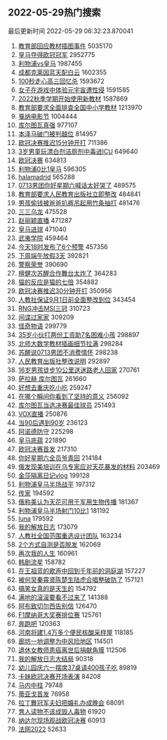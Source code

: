 ## 2022-05-29热门搜索 
最后更新时间 2022-05-29 06:32:23.870041 
1. [教育部回应教材插图事件](https://s.weibo.com/weibo?q=%23%E6%95%99%E8%82%B2%E9%83%A8%E5%9B%9E%E5%BA%94%E6%95%99%E6%9D%90%E6%8F%92%E5%9B%BE%E4%BA%8B%E4%BB%B6%23&Refer=top) 5035170
1. [皇马夺得欧冠冠军](https://s.weibo.com/weibo?q=%E7%9A%87%E9%A9%AC%E5%A4%BA%E5%BE%97%E6%AC%A7%E5%86%A0%E5%86%A0%E5%86%9B&Refer=top) 2952775
1. [利物浦vs皇马](https://s.weibo.com/weibo?q=%23%E5%88%A9%E7%89%A9%E6%B5%A6vs%E7%9A%87%E9%A9%AC%23&Refer=top) 1987455
1. [成都克莱因蓝天配白云](https://s.weibo.com/weibo?q=%23%E6%88%90%E9%83%BD%E5%85%8B%E8%8E%B1%E5%9B%A0%E8%93%9D%E5%A4%A9%E9%85%8D%E7%99%BD%E4%BA%91%23&Refer=top) 1602355
1. [100秒走心高三回忆杀](https://s.weibo.com/weibo?q=%23100%E7%A7%92%E8%B5%B0%E5%BF%83%E9%AB%98%E4%B8%89%E5%9B%9E%E5%BF%86%E6%9D%80%23&Refer=top) 1593672
1. [女子在游戏中体验元宇宙遭性侵](https://s.weibo.com/weibo?q=%23%E5%A5%B3%E5%AD%90%E5%9C%A8%E6%B8%B8%E6%88%8F%E4%B8%AD%E4%BD%93%E9%AA%8C%E5%85%83%E5%AE%87%E5%AE%99%E9%81%AD%E6%80%A7%E4%BE%B5%23&Refer=top) 1591585
1. [2022秋季学期开始使用新教材](https://s.weibo.com/weibo?q=%232022%E7%A7%8B%E5%AD%A3%E5%AD%A6%E6%9C%9F%E5%BC%80%E5%A7%8B%E4%BD%BF%E7%94%A8%E6%96%B0%E6%95%99%E6%9D%90%23&Refer=top) 1587869
1. [教育部要求全面排查全国中小学教材](https://s.weibo.com/weibo?q=%23%E6%95%99%E8%82%B2%E9%83%A8%E8%A6%81%E6%B1%82%E5%85%A8%E9%9D%A2%E6%8E%92%E6%9F%A5%E5%85%A8%E5%9B%BD%E4%B8%AD%E5%B0%8F%E5%AD%A6%E6%95%99%E6%9D%90%23&Refer=top) 1213970
1. [戛纳电影节](https://s.weibo.com/weibo?q=%E6%88%9B%E7%BA%B3%E7%94%B5%E5%BD%B1%E8%8A%82&Refer=top) 1004444
1. [库尔图瓦真强](https://s.weibo.com/weibo?q=%23%E5%BA%93%E5%B0%94%E5%9B%BE%E7%93%A6%E7%9C%9F%E5%BC%BA%23&Refer=top) 977107
1. [本泽马破门被判越位](https://s.weibo.com/weibo?q=%E6%9C%AC%E6%B3%BD%E9%A9%AC%E7%A0%B4%E9%97%A8%E8%A2%AB%E5%88%A4%E8%B6%8A%E4%BD%8D&Refer=top) 814957
1. [欧冠决赛推迟15分钟开打](https://s.weibo.com/weibo?q=%23%E6%AC%A7%E5%86%A0%E5%86%B3%E8%B5%9B%E6%8E%A8%E8%BF%9F15%E5%88%86%E9%92%9F%E5%BC%80%E6%89%93%23&Refer=top) 711386
1. [3岁男童玩漂白剂洁厕剂中毒进ICU](https://s.weibo.com/weibo?q=%233%E5%B2%81%E7%94%B7%E7%AB%A5%E7%8E%A9%E6%BC%82%E7%99%BD%E5%89%82%E6%B4%81%E5%8E%95%E5%89%82%E4%B8%AD%E6%AF%92%E8%BF%9BICU%23&Refer=top) 649640
1. [欧冠决赛](https://s.weibo.com/weibo?q=%23%E6%AC%A7%E5%86%A0%E5%86%B3%E8%B5%9B%23&Refer=top) 634813
1. [利物浦0比1皇马](https://s.weibo.com/weibo?q=%E5%88%A9%E7%89%A9%E6%B5%A60%E6%AF%941%E7%9A%87%E9%A9%AC&Refer=top) 596305
1. [halamadrid](https://s.weibo.com/weibo?q=%23halamadrid%23&Refer=top) 565288
1. [0713男团你好星期六喊话太好哭了](https://s.weibo.com/weibo?q=0713%E7%94%B7%E5%9B%A2%E4%BD%A0%E5%A5%BD%E6%98%9F%E6%9C%9F%E5%85%AD%E5%96%8A%E8%AF%9D%E5%A4%AA%E5%A5%BD%E5%93%AD%E4%BA%86&Refer=top) 489575
1. [教育部要求人民教育出版社立即整改](https://s.weibo.com/weibo?q=%23%E6%95%99%E8%82%B2%E9%83%A8%E8%A6%81%E6%B1%82%E4%BA%BA%E6%B0%91%E6%95%99%E8%82%B2%E5%87%BA%E7%89%88%E7%A4%BE%E7%AB%8B%E5%8D%B3%E6%95%B4%E6%94%B9%23&Refer=top) 484841
1. [男孩偷钱被爸爸扒裤吊起用竹条抽打](https://s.weibo.com/weibo?q=%23%E7%94%B7%E5%AD%A9%E5%81%B7%E9%92%B1%E8%A2%AB%E7%88%B8%E7%88%B8%E6%89%92%E8%A3%A4%E5%90%8A%E8%B5%B7%E7%94%A8%E7%AB%B9%E6%9D%A1%E6%8A%BD%E6%89%93%23&Refer=top) 481476
1. [三三乌龙](https://s.weibo.com/weibo?q=%E4%B8%89%E4%B8%89%E4%B9%8C%E9%BE%99&Refer=top) 475528
1. [赵丽颖直播](https://s.weibo.com/weibo?q=%23%E8%B5%B5%E4%B8%BD%E9%A2%96%E7%9B%B4%E6%92%AD%23&Refer=top) 471287
1. [皇马进球](https://s.weibo.com/weibo?q=%E7%9A%87%E9%A9%AC%E8%BF%9B%E7%90%83&Refer=top) 471040
1. [武夷学院](https://s.weibo.com/weibo?q=%E6%AD%A6%E5%A4%B7%E5%AD%A6%E9%99%A2&Refer=top) 459464
1. [今天18时发布了6个预警](https://s.weibo.com/weibo?q=%23%E4%BB%8A%E5%A4%A918%E6%97%B6%E5%8F%91%E5%B8%83%E4%BA%866%E4%B8%AA%E9%A2%84%E8%AD%A6%23&Refer=top) 457356
1. [下周端午放假3天](https://s.weibo.com/weibo?q=%23%E4%B8%8B%E5%91%A8%E7%AB%AF%E5%8D%88%E6%94%BE%E5%81%873%E5%A4%A9%23&Refer=top) 392821
1. [警察荣誉](https://s.weibo.com/weibo?q=%23%E8%AD%A6%E5%AF%9F%E8%8D%A3%E8%AA%89%23&Refer=top) 390690
1. [檀健次苏醒合作舞台太炸了](https://s.weibo.com/weibo?q=%23%E6%AA%80%E5%81%A5%E6%AC%A1%E8%8B%8F%E9%86%92%E5%90%88%E4%BD%9C%E8%88%9E%E5%8F%B0%E5%A4%AA%E7%82%B8%E4%BA%86%23&Refer=top) 364283
1. [猫的反应是猫的七倍](https://s.weibo.com/weibo?q=%23%E7%8C%AB%E7%9A%84%E5%8F%8D%E5%BA%94%E6%98%AF%E7%8C%AB%E7%9A%84%E4%B8%83%E5%80%8D%23&Refer=top) 354882
1. [欧冠决赛推迟30分钟开打](https://s.weibo.com/weibo?q=%23%E6%AC%A7%E5%86%A0%E5%86%B3%E8%B5%9B%E6%8E%A8%E8%BF%9F30%E5%88%86%E9%92%9F%E5%BC%80%E6%89%93%23&Refer=top) 350956
1. [人教社保证9月1日前全面整改到位](https://s.weibo.com/weibo?q=%23%E4%BA%BA%E6%95%99%E7%A4%BE%E4%BF%9D%E8%AF%819%E6%9C%881%E6%97%A5%E5%89%8D%E5%85%A8%E9%9D%A2%E6%95%B4%E6%94%B9%E5%88%B0%E4%BD%8D%23&Refer=top) 343454
1. [RNG冲击MSI三冠](https://s.weibo.com/weibo?q=%23RNG%E5%86%B2%E5%87%BBMSI%E4%B8%89%E5%86%A0%23&Refer=top) 310723
1. [间谍过家家](https://s.weibo.com/weibo?q=%23%E9%97%B4%E8%B0%8D%E8%BF%87%E5%AE%B6%E5%AE%B6%23&Refer=top) 309209
1. [怪奇物语](https://s.weibo.com/weibo?q=%E6%80%AA%E5%A5%87%E7%89%A9%E8%AF%AD&Refer=top) 299779
1. [35岁小伙打两份工资助7名困难小孩](https://s.weibo.com/weibo?q=%2335%E5%B2%81%E5%B0%8F%E4%BC%99%E6%89%93%E4%B8%A4%E4%BB%BD%E5%B7%A5%E8%B5%84%E5%8A%A97%E5%90%8D%E5%9B%B0%E9%9A%BE%E5%B0%8F%E5%AD%A9%23&Refer=top) 298897
1. [北师大数学教材插画细节拉满](https://s.weibo.com/weibo?q=%23%E5%8C%97%E5%B8%88%E5%A4%A7%E6%95%B0%E5%AD%A6%E6%95%99%E6%9D%90%E6%8F%92%E7%94%BB%E7%BB%86%E8%8A%82%E6%8B%89%E6%BB%A1%23&Refer=top) 298284
1. [苏醒说0713男团不消费情怀](https://s.weibo.com/weibo?q=%23%E8%8B%8F%E9%86%92%E8%AF%B40713%E7%94%B7%E5%9B%A2%E4%B8%8D%E6%B6%88%E8%B4%B9%E6%83%85%E6%80%80%23&Refer=top) 298238
1. [人民教育出版社整改说明](https://s.weibo.com/weibo?q=%23%E4%BA%BA%E6%B0%91%E6%95%99%E8%82%B2%E5%87%BA%E7%89%88%E7%A4%BE%E6%95%B4%E6%94%B9%E8%AF%B4%E6%98%8E%23&Refer=top) 292897
1. [16岁男孩徒步10公里送迷路老人回家](https://s.weibo.com/weibo?q=%2316%E5%B2%81%E7%94%B7%E5%AD%A9%E5%BE%92%E6%AD%A510%E5%85%AC%E9%87%8C%E9%80%81%E8%BF%B7%E8%B7%AF%E8%80%81%E4%BA%BA%E5%9B%9E%E5%AE%B6%23&Refer=top) 270761
1. [萨拉赫 库尔图瓦](https://s.weibo.com/weibo?q=%E8%90%A8%E6%8B%89%E8%B5%AB%20%E5%BA%93%E5%B0%94%E5%9B%BE%E7%93%A6&Refer=top) 261660
1. [好想去重庆吃小吃](https://s.weibo.com/weibo?q=%23%E5%A5%BD%E6%83%B3%E5%8E%BB%E9%87%8D%E5%BA%86%E5%90%83%E5%B0%8F%E5%90%83%23&Refer=top) 259247
1. [在哪个瞬间你看到了坚持的意义](https://s.weibo.com/weibo?q=%23%E5%9C%A8%E5%93%AA%E4%B8%AA%E7%9E%AC%E9%97%B4%E4%BD%A0%E7%9C%8B%E5%88%B0%E4%BA%86%E5%9D%9A%E6%8C%81%E7%9A%84%E6%84%8F%E4%B9%89%23&Refer=top) 256092
1. [库尔图瓦当选决赛最佳球员](https://s.weibo.com/weibo?q=%E5%BA%93%E5%B0%94%E5%9B%BE%E7%93%A6%E5%BD%93%E9%80%89%E5%86%B3%E8%B5%9B%E6%9C%80%E4%BD%B3%E7%90%83%E5%91%98&Refer=top) 251493
1. [VOX直播](https://s.weibo.com/weibo?q=VOX%E7%9B%B4%E6%92%AD&Refer=top) 250876
1. [当90后遇到90岁](https://s.weibo.com/weibo?q=%23%E5%BD%9390%E5%90%8E%E9%81%87%E5%88%B090%E5%B2%81%23&Refer=top) 236123
1. [阿诺德防守](https://s.weibo.com/weibo?q=%E9%98%BF%E8%AF%BA%E5%BE%B7%E9%98%B2%E5%AE%88&Refer=top) 225298
1. [皇马底蕴](https://s.weibo.com/weibo?q=%E7%9A%87%E9%A9%AC%E5%BA%95%E8%95%B4&Refer=top) 221890
1. [欧冠决赛首发](https://s.weibo.com/weibo?q=%23%E6%AC%A7%E5%86%A0%E5%86%B3%E8%B5%9B%E9%A6%96%E5%8F%91%23&Refer=top) 217310
1. [你好星期六全员爷青回](https://s.weibo.com/weibo?q=%23%E4%BD%A0%E5%A5%BD%E6%98%9F%E6%9C%9F%E5%85%AD%E5%85%A8%E5%91%98%E7%88%B7%E9%9D%92%E5%9B%9E%23&Refer=top) 214184
1. [俄发现美培训在乌专家应对天花暴发的材料](https://s.weibo.com/weibo?q=%23%E4%BF%84%E5%8F%91%E7%8E%B0%E7%BE%8E%E5%9F%B9%E8%AE%AD%E5%9C%A8%E4%B9%8C%E4%B8%93%E5%AE%B6%E5%BA%94%E5%AF%B9%E5%A4%A9%E8%8A%B1%E6%9A%B4%E5%8F%91%E7%9A%84%E6%9D%90%E6%96%99%23&Refer=top) 203469
1. [金莎隔离日记vlog](https://s.weibo.com/weibo?q=%23%E9%87%91%E8%8E%8E%E9%9A%94%E7%A6%BB%E6%97%A5%E8%AE%B0vlog%23&Refer=top) 199128
1. [利物浦皇马半场战平](https://s.weibo.com/weibo?q=%23%E5%88%A9%E7%89%A9%E6%B5%A6%E7%9A%87%E9%A9%AC%E5%8D%8A%E5%9C%BA%E6%88%98%E5%B9%B3%23&Refer=top) 197312
1. [传家](https://s.weibo.com/weibo?q=%23%E4%BC%A0%E5%AE%B6%23&Refer=top) 194592
1. [俄称美认为天花可用于军用生物传播](https://s.weibo.com/weibo?q=%23%E4%BF%84%E7%A7%B0%E7%BE%8E%E8%AE%A4%E4%B8%BA%E5%A4%A9%E8%8A%B1%E5%8F%AF%E7%94%A8%E4%BA%8E%E5%86%9B%E7%94%A8%E7%94%9F%E7%89%A9%E4%BC%A0%E6%92%AD%23&Refer=top) 181367
1. [利物浦皇马半场射门10比1](https://s.weibo.com/weibo?q=%E5%88%A9%E7%89%A9%E6%B5%A6%E7%9A%87%E9%A9%AC%E5%8D%8A%E5%9C%BA%E5%B0%84%E9%97%A810%E6%AF%941&Refer=top) 181192
1. [luna](https://s.weibo.com/weibo?q=luna&Refer=top) 179592
1. [我的解放日志](https://s.weibo.com/weibo?q=%23%E6%88%91%E7%9A%84%E8%A7%A3%E6%94%BE%E6%97%A5%E5%BF%97%23&Refer=top) 173079
1. [人教社全国范围重选设计团队](https://s.weibo.com/weibo?q=%23%E4%BA%BA%E6%95%99%E7%A4%BE%E5%85%A8%E5%9B%BD%E8%8C%83%E5%9B%B4%E9%87%8D%E9%80%89%E8%AE%BE%E8%AE%A1%E5%9B%A2%E9%98%9F%23&Refer=top) 163234
1. [2个方式自测是否脱发](https://s.weibo.com/weibo?q=%232%E4%B8%AA%E6%96%B9%E5%BC%8F%E8%87%AA%E6%B5%8B%E6%98%AF%E5%90%A6%E8%84%B1%E5%8F%91%23&Refer=top) 162069
1. [再次我的人生](https://s.weibo.com/weibo?q=%E5%86%8D%E6%AC%A1%E6%88%91%E7%9A%84%E4%BA%BA%E7%94%9F&Refer=top) 160961
1. [韩剧流星](https://s.weibo.com/weibo?q=%23%E9%9F%A9%E5%89%A7%E6%B5%81%E6%98%9F%23&Refer=top) 158782
1. [在王祖蓝的歌声中回到千年前的洞庭湖](https://s.weibo.com/weibo?q=%23%E5%9C%A8%E7%8E%8B%E7%A5%96%E8%93%9D%E7%9A%84%E6%AD%8C%E5%A3%B0%E4%B8%AD%E5%9B%9E%E5%88%B0%E5%8D%83%E5%B9%B4%E5%89%8D%E7%9A%84%E6%B4%9E%E5%BA%AD%E6%B9%96%23&Refer=top) 157227
1. [被何炅秦霄贤陈楚生陆虎合唱整破防了](https://s.weibo.com/weibo?q=%23%E8%A2%AB%E4%BD%95%E7%82%85%E7%A7%A6%E9%9C%84%E8%B4%A4%E9%99%88%E6%A5%9A%E7%94%9F%E9%99%86%E8%99%8E%E5%90%88%E5%94%B1%E6%95%B4%E7%A0%B4%E9%98%B2%E4%BA%86%23&Refer=top) 157121
1. [搞笑女真的是天生的](https://s.weibo.com/weibo?q=%23%E6%90%9E%E7%AC%91%E5%A5%B3%E7%9C%9F%E7%9A%84%E6%98%AF%E5%A4%A9%E7%94%9F%E7%9A%84%23&Refer=top) 154792
1. [满地的滚滚要看不过来了](https://s.weibo.com/weibo?q=%23%E6%BB%A1%E5%9C%B0%E7%9A%84%E6%BB%9A%E6%BB%9A%E8%A6%81%E7%9C%8B%E4%B8%8D%E8%BF%87%E6%9D%A5%E4%BA%86%23&Refer=top) 141388
1. [阿布致切尔西告别信](https://s.weibo.com/weibo?q=%23%E9%98%BF%E5%B8%83%E8%87%B4%E5%88%87%E5%B0%94%E8%A5%BF%E5%91%8A%E5%88%AB%E4%BF%A1%23&Refer=top) 126470
1. [F1摩纳哥大奖赛排位赛](https://s.weibo.com/weibo?q=%23F1%E6%91%A9%E7%BA%B3%E5%93%A5%E5%A4%A7%E5%A5%96%E8%B5%9B%E6%8E%92%E4%BD%8D%E8%B5%9B%23&Refer=top) 125761
1. [奔跑吧](https://s.weibo.com/weibo?q=%E5%A5%94%E8%B7%91%E5%90%A7&Refer=top) 120363
1. [河南将建1.4万多个便民核酸采样屋](https://s.weibo.com/weibo?q=%23%E6%B2%B3%E5%8D%97%E5%B0%86%E5%BB%BA1.4%E4%B8%87%E5%A4%9A%E4%B8%AA%E4%BE%BF%E6%B0%91%E6%A0%B8%E9%85%B8%E9%87%87%E6%A0%B7%E5%B1%8B%23&Refer=top) 118185
1. [廊坊一地调整为中风险地区](https://s.weibo.com/weibo?q=%23%E5%BB%8A%E5%9D%8A%E4%B8%80%E5%9C%B0%E8%B0%83%E6%95%B4%E4%B8%BA%E4%B8%AD%E9%A3%8E%E9%99%A9%E5%9C%B0%E5%8C%BA%23&Refer=top) 114501
1. [退休女教师患癌离世后捐献角膜](https://s.weibo.com/weibo?q=%23%E9%80%80%E4%BC%91%E5%A5%B3%E6%95%99%E5%B8%88%E6%82%A3%E7%99%8C%E7%A6%BB%E4%B8%96%E5%90%8E%E6%8D%90%E7%8C%AE%E8%A7%92%E8%86%9C%23&Refer=top) 112506
1. [我的解放日志大结局](https://s.weibo.com/weibo?q=%23%E6%88%91%E7%9A%84%E8%A7%A3%E6%94%BE%E6%97%A5%E5%BF%97%E5%A4%A7%E7%BB%93%E5%B1%80%23&Refer=top) 90318
1. [幼儿园庆六一摆席37桌请400孩子吃](https://s.weibo.com/weibo?q=%23%E5%B9%BC%E5%84%BF%E5%9B%AD%E5%BA%86%E5%85%AD%E4%B8%80%E6%91%86%E5%B8%AD37%E6%A1%8C%E8%AF%B7400%E5%AD%A9%E5%AD%90%E5%90%83%23&Refer=top) 89819
1. [卡妹欧冠决赛开场表演](https://s.weibo.com/weibo?q=%E5%8D%A1%E5%A6%B9%E6%AC%A7%E5%86%A0%E5%86%B3%E8%B5%9B%E5%BC%80%E5%9C%BA%E8%A1%A8%E6%BC%94&Refer=top) 84208
1. [马内中柱](https://s.weibo.com/weibo?q=%23%E9%A9%AC%E5%86%85%E4%B8%AD%E6%9F%B1%23&Refer=top) 79748
1. [蒂亚戈首发](https://s.weibo.com/weibo?q=%E8%92%82%E4%BA%9A%E6%88%88%E9%A6%96%E5%8F%91&Refer=top) 76958
1. [拉丁舞冠军夫妇把婚礼办成晚会](https://s.weibo.com/weibo?q=%E6%8B%89%E4%B8%81%E8%88%9E%E5%86%A0%E5%86%9B%E5%A4%AB%E5%A6%87%E6%8A%8A%E5%A9%9A%E7%A4%BC%E5%8A%9E%E6%88%90%E6%99%9A%E4%BC%9A&Refer=top) 68091
1. [育人读物不该成毁人毒物](https://s.weibo.com/weibo?q=%23%E8%82%B2%E4%BA%BA%E8%AF%BB%E7%89%A9%E4%B8%8D%E8%AF%A5%E6%88%90%E6%AF%81%E4%BA%BA%E6%AF%92%E7%89%A9%23&Refer=top) 61920
1. [纳达尔现场观战欧冠决赛](https://s.weibo.com/weibo?q=%23%E7%BA%B3%E8%BE%BE%E5%B0%94%E7%8E%B0%E5%9C%BA%E8%A7%82%E6%88%98%E6%AC%A7%E5%86%A0%E5%86%B3%E8%B5%9B%23&Refer=top) 60913
1. [法网2022](https://s.weibo.com/weibo?q=%23%E6%B3%95%E7%BD%912022%23&Refer=top) 52633
